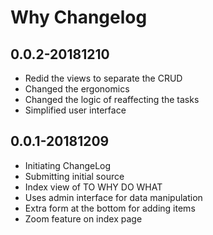 # Why Changelog

## 0.0.2-20181210

* Redid the views to separate the CRUD
* Changed the ergonomics
* Changed the logic of reaffecting the tasks
* Simplified user interface

## 0.0.1-20181209

* Initiating ChangeLog
* Submitting initial source
* Index view of TO WHY DO WHAT
* Uses admin interface for data manipulation
* Extra form at the bottom for adding items
* Zoom feature on index page 
